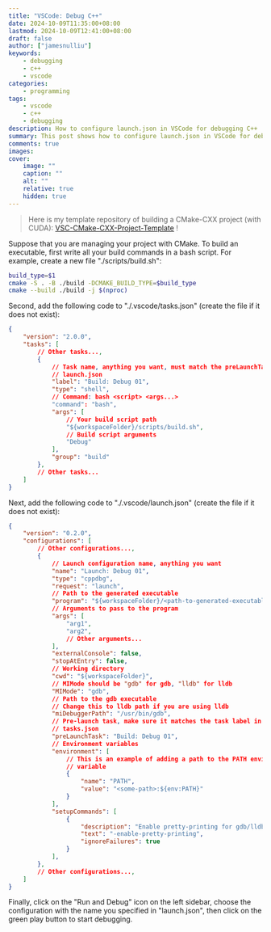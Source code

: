 ```yaml
---
title: "VSCode: Debug C++"
date: 2024-10-09T11:35:00+08:00
lastmod: 2024-10-09T12:41:00+08:00
draft: false
author: ["jamesnulliu"]
keywords: 
    - debugging
    - c++
    - vscode
categories:
    - programming
tags:
    - vscode
    - c++
    - debugging
description: How to configure launch.json in VSCode for debugging C++
summary: This post shows how to configure launch.json in VSCode for debugging C++.
comments: true
images: 
cover:
    image: ""
    caption: ""
    alt: ""
    relative: true
    hidden: true
---
```


> Here is my template repository of building a CMake-CXX project (with CUDA): [VSC-CMake-CXX-Project-Template](https://github.com/jamesnulliu/VSC-CMake-CXX-Project-Template) !

Suppose that you are managing your project with CMake. To build an executable, first write all your build commands in a bash script. For example, create a new file "./scripts/build.sh":

```bash {linenos=true}
build_type=$1
cmake -S . -B ./build -DCMAKE_BUILD_TYPE=$build_type
cmake --build ./build -j $(nproc)
```

Second, add the following code to "./.vscode/tasks.json" (create the file if it does not exist):

```json {linenos=true}
{
    "version": "2.0.0",
    "tasks": [
        // Other tasks...,
        {
            // Task name, anything you want, must match the preLaunchTask in 
            // launch.json
            "label": "Build: Debug 01",  
            "type": "shell",
            // Command: bash <script> <args...>
            "command": "bash",
            "args": [
                // Your build script path
                "${workspaceFolder}/scripts/build.sh",
                // Build script arguments
                "Debug"
            ],
            "group": "build"
        },
        // Other tasks...
    ]
}
```


Next, add the following code to "./.vscode/launch.json" (create the file if it does not exist):

```json {linenos=true}
{
    "version": "0.2.0",
    "configurations": [
        // Other configurations...,
        {
            // Launch configuration name, anything you want
            "name": "Launch: Debug 01",
            "type": "cppdbg",
            "request": "launch",
            // Path to the generated executable
            "program": "${workspaceFolder}/<path-to-generated-executable>",
            // Arguments to pass to the program
            "args": [
                "arg1",
                "arg2",
                // Other arguments...
            ],
            "externalConsole": false,
            "stopAtEntry": false,
            // Working directory
            "cwd": "${workspaceFolder}",
            // MIMode should be "gdb" for gdb, "lldb" for lldb
            "MIMode": "gdb",
            // Path to the gdb executable
            // Change this to lldb path if you are using lldb
            "miDebuggerPath": "/usr/bin/gdb",
            // Pre-launch task, make sure it matches the task label in 
            // tasks.json
            "preLaunchTask": "Build: Debug 01",
            // Environment variables
            "environment": [
                // This is an example of adding a path to the PATH environment 
                // variable
                {
                    "name": "PATH",
                    "value": "<some-path>:${env:PATH}"
                }
            ],
            "setupCommands": [
                {
                    "description": "Enable pretty-printing for gdb/lldb",
                    "text": "-enable-pretty-printing",
                    "ignoreFailures": true
                }
            ],
        },
        // Other configurations...,
    ]
}
```

Finally, click on the "Run and Debug" icon on the left sidebar, choose the configuration with the name you specified in "launch.json", then click on the green play button to start debugging.